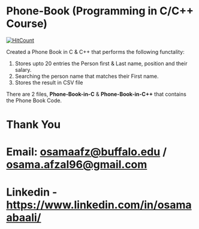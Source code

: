 # Phone-Book (Programming in C/C++ Course)
[![HitCount](http://hits.dwyl.io/OAAbaali2896/Phone-Book.svg)](http://hits.dwyl.io/OAAbaali2896/Phone-Book)

Created a Phone Book in C & C++ that performs the following functality:
1. Stores upto 20 entries the Person first & Last name, position and their salary.
2. Searching the person name that matches their First name.
3. Stores the result in CSV file

There are 2 files, **Phone-Book-in-C** & **Phone-Book-in-C++** that contains the Phone Book Code.

# Thank You
# Email: osamaafz@buffalo.edu / osama.afzal96@gmail.com
# Linkedin - https://www.linkedin.com/in/osamaabaali/

